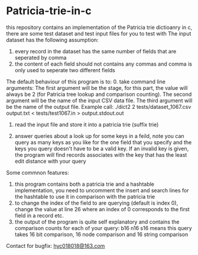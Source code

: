 # Patricia-trie-in-c
this repository contains an implementation of the Patricia trie dictioanry in c, there are some test dataset and test input files for you to test with
The input dataset has the following assumption:
1. every record in the dataset has the same number of fields that are seperated by comma
2. the content of each field should not contains any commas and comma is only used to seperate two different fields

The default behaviour of this program is to:
0. take command line arguments:
The first argument will be the stage, for this part, the value will always be 2 (for Patricia tree lookup and comparison counting).
The second argument will be the name of the input CSV data file. 
The third argument will be the name of the output file.
Example call: ./dict2 2 tests/dataset_1067.csv output.txt < tests/test1067.in > output.stdout.out

1. read the input file and store it into a patricia trie (suffix trie) 

2. answer queries about a look up for some keys in a feild, note you can query as many keys as you like for the one field that you specify and the keys you query doesn't have to be a valid key. If an invalid key is given, the program will find records associates with the key that has the least edit distance with your query

Some commnon features:
1. this program contains both a patricia trie and a hashtable implementation, you need to uncomment the insert and search lines for the hashtable to use it in comparison with the patricia trie
2. to change the index of the field to are querying (default is index 0), change the value at line 26 where an index of 0 corresponds to the first field in a record etc.
3. the output of the program is quite self explanatory and contains the comparison counts for each of your query: b16 n16 s16 means this query takes 16 bit comparison, 16 node comparison and 16 string comparison

Contact for bugfix: hyc018018@163.com
